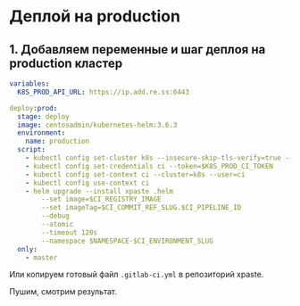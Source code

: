 # Деплой на production

## 1. Добавляем переменные и шаг деплоя на production кластер

```yaml
variables:
  K8S_PROD_API_URL: https://ip.add.re.ss:6443
```

```yaml
deploy:prod:
  stage: deploy
  image: centosadmin/kubernetes-helm:3.6.3
  environment:
    name: production
  script:
    - kubectl config set-cluster k8s --insecure-skip-tls-verify=true --server=$K8S_PROD_API_URL
    - kubectl config set-credentials ci --token=$K8S_PROD_CI_TOKEN
    - kubectl config set-context ci --cluster=k8s --user=ci
    - kubectl config use-context ci
    - helm upgrade --install xpaste .helm
        --set image=$CI_REGISTRY_IMAGE
        --set imageTag=$CI_COMMIT_REF_SLUG.$CI_PIPELINE_ID
        --debug
        --atomic
        --timeout 120s
        --namespace $NAMESPACE-$CI_ENVIRONMENT_SLUG
  only:
    - master
```

Или копируем готовый файл `.gitlab-ci.yml` в репозиторий xpaste.

Пушим, смотрим результат.

